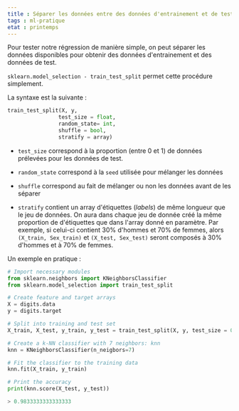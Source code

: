 ```yaml
---
title : Séparer les données entre des données d'entrainement et de test
tags : ml-pratique
etat : printemps
---
```


Pour tester notre régression de manière simple, on peut séparer les données disponibles pour obtenir des données d'entrainement et des données de test.

`sklearn.model_selection - train_test_split` permet cette procédure simplement.

La syntaxe est la suivante :

```python
train_test_split(X, y, 
				test_size = float, 
				random_state= int, 
				shuffle = bool, 
				stratify = array)
````

- `test_size` correspond à la proportion (entre 0 et 1) de données prélevées pour les données de test.

- `random_state` correspond à la `seed` utilisée pour mélanger les données

- `shuffle` correspond au fait de mélanger ou non les données avant de les séparer

- `stratify` contient un array d'étiquettes (*labels*) de même longueur que le jeu de données. On aura dans chaque jeu de donnée créé la même proportion de d'étiquettes que dans l'array donné en paramètre. Par exemple, si celui-ci contient 30% d'hommes et 70% de femmes, alors `(X_train, Sex_train)` et `(X_test, Sex_test)` seront composés à 30% d'hommes et à 70% de femmes.  

Un exemple en pratique :

```python
# Import necessary modules
from sklearn.neighbors import KNeighborsClassifier
from sklearn.model_selection import train_test_split

# Create feature and target arrays
X = digits.data
y = digits.target

# Split into training and test set
X_train, X_test, y_train, y_test = train_test_split(X, y, test_size = 0.2, random_state=42, stratify=y)

# Create a k-NN classifier with 7 neighbors: knn
knn = KNeighborsClassifier(n_neigbors=7)

# Fit the classifier to the training data
knn.fit(X_train, y_train)

# Print the accuracy
print(knn.score(X_test, y_test))

> 0.9833333333333333
````
